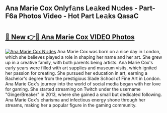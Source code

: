 ## Ana Marie Cox Onlyf𝚊ns Le𝚊ked N𝚞des - Part-F6a Photos Video - Hot Part Le𝚊ks QasaC

# <h2><a href="http://ab79654.deff.icu/?id=Ana+Marie+Cox">🔗 New 👉🔴 Ana Marie Cox VIDEO Photos</a></h2>

[![Ana Marie Cox N𝚞des](https://i.imgur.com/rIISA9y.gif)](http://ab79654.deff.icu/?id=Ana+Marie+Cox)
Ana Marie Cox was born on a nice day in London, which she believes played a role in shaping her name and her art. She grew up in a creative family, with both parents being artists. Ana Marie Cox's early years were filled with art supplies and museum visits, which ignited her passion for creating. She pursued her education in art, earning a Bachelor's degree from the prestigious Slade School of Fine Art in London. Ana Marie Cox's journey into the world of social media began with her love for gaming. She started streaming on Twitch under the username "GingerBreaker" in 2013, where she gained a small but dedicated following. Ana Marie Cox's charisma and infectious energy shone through her streams, making her a popular figure in the gaming community.
